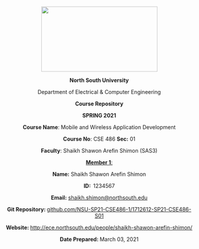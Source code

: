 <p style="text-align: center;">&nbsp;</p>
<p style="text-align: center;">&nbsp;</p>
<p align="center"><strong><img src="https://media.dhakatribune.com/uploads/2016/11/nsulogo.jpg" alt="" width="307" height="172" /></strong></p>



<p align="center"><strong>North South University</strong></p>
<p align="center">Department of Electrical &amp; Computer Engineering</p>
<p align="center"><strong>Course Repository</strong></p>
<p align="center"><strong>SPRING 2021 </strong></p>


<p align="center"><strong>Course Name</strong>: Mobile and Wireless Application Development </p>
<p align="center"><strong>Course No</strong>: CSE 486 <strong>Sec</strong><strong>:</strong> 01</p>
<p align="center"><strong>Faculty</strong>: Shaikh Shawon Arefin Shimon (SAS3)</p>
<p align="center"><strong><u>Member 1</u></strong><u>:</u></p>
<p align="center"><strong>Name</strong><strong>:</strong> Shaikh Shawon Arefin Shimon</p>
<p align="center"><strong>ID</strong><strong>:&nbsp; </strong>1234567</p>
<p align="center"><strong>Email</strong><strong>:</strong> <a href="mailto:shaikh.shimon@northsouth.edu">shaikh.shimon@northsouth.edu</a></p>

<p align="center"><strong>Git Repository</strong><strong>: </strong><a href="github.com/NSU-SP21-CSE486-1/1712612-SP21-CSE486-S01">github.com/NSU-SP21-CSE486-1/1712612-SP21-CSE486-S01</a></p>

<p align="center"><strong>Website</strong><strong>: </strong><a href="http://ece.northsouth.edu/people/shaikh-shawon-arefin-shimon/">http://ece.northsouth.edu/people/shaikh-shawon-arefin-shimon/</a></p>

<p align="center"><strong>Date Prepared</strong><strong>: </strong>March 03, 2021</p>
<p><strong>&nbsp;</strong></p>
<p><strong>&nbsp;</strong></p>
